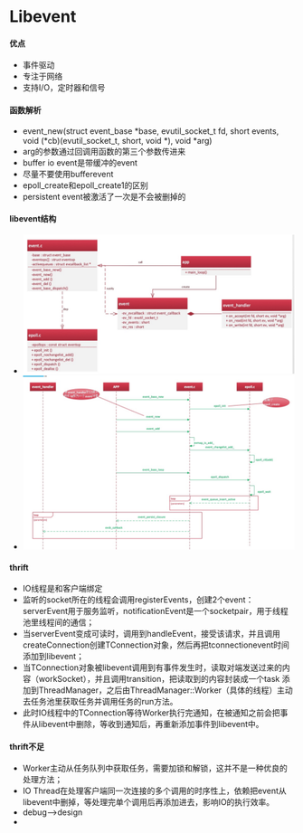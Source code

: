 # Libevent
#### 优点
* 事件驱动
* 专注于网络
* 支持I/O，定时器和信号

#### 函数解析
* event_new(struct event_base *base, evutil_socket_t fd, short events, void (*cb)(evutil_socket_t, short, void *), void *arg)
* arg的参数通过回调用函数的第三个参数传进来
* buffer io event是带缓冲的event
* 尽量不要使用bufferevent
* epoll_create和epoll_create1的区别
* persistent event被激活了一次是不会被删掉的

#### libevent结构
* ![](media/15499501670261/15502973029899.jpg)
* ![](media/15499501670261/15502971650987.jpg)

#### thrift
* IO线程是和客户端绑定
* 监听的socket所在的线程会调用registerEvents，创建2个event：serverEvent用于服务监听，notificationEvent是一个socketpair，用于线程池里线程间的通信；
* 当serverEvent变成可读时，调用到handleEvent，接受该请求，并且调用createConnection创建TConnection对象，然后再把tconnectionevent时间添加到libevent；
* 当TConnection对象被libevent调用到有事件发生时，读取对端发送过来的内容（workSocket），并且调用transition，把读取到的内容封装成一个task
添加到ThreadManager，之后由ThreadManager::Worker（具体的线程）主动去任务池里获取任务并调用任务的run方法。
* 此时IO线程中的TConnection等待Worker执行完通知，在被通知之前会把事件从libevent中删除，等收到通知后，再重新添加事件到libevent中。

#### thrift不足
* Worker主动从任务队列中获取任务，需要加锁和解锁，这并不是一种优良的处理方法；
* IO Thread在处理客户端同一次连接的多个调用的时序性上，依赖把event从libevent中删掉，等处理完单个调用后再添加进去，影响IO的执行效率。
* debug-->design
* 
